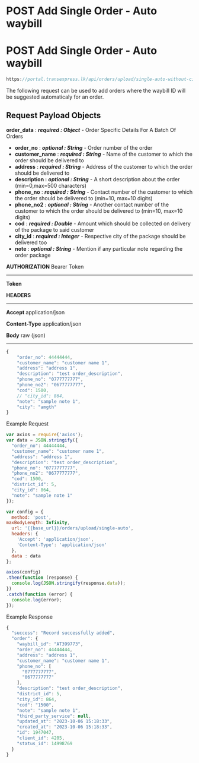 # POST Add Single Order - Auto waybill

# POST **Add Single Order - Auto waybill**

```jsx
https://portal.transexpress.lk/api/orders/upload/single-auto-without-city
```

The following request can be used to add orders where the waybill ID will be suggested automaticaly for an order.

## **Request Payload Objects**

**order_data** : ***required : Object*** - Order Specific Details For A Batch Of Orders

- **order_no** : ***optional : String*** - Order number of the order
- **customer_name** : ***required : String*** - Name of the customer to which the order should be delivered to
- **address** : ***required : String*** - Address of the customer to which the order should be delivered to
- **description :** ***optional : String*** - A short description about the order (min=0,max=500 characters)
- **phone_no** : ***required : String*** - Contact number of the customer to which the order should be delivered to (min=10, max=10 digits)
- **phone_no2** : ***optional : String*** - Another contact number of the customer to which the order should be delivered to (min=10, max=10 digits)
- **cod** : ***required : Double*** - Amount which should be collected on delivery of the package to said customer
- **city_id** : ***required : Integer*** - Respective city of the package should be delivered too
- **note** : ***optional : String*** - Mention if any particular note regarding the order package

**AUTHORIZATION**  Bearer Token

---

**Token**                                       <token>

**HEADERS**

---

**Accept**                                    application/json

**Content-Type**                       application/json

**Body**  raw (json)

---

```jsx
{
    "order_no": 44444444,
    "customer_name": "customer name 1",
    "address": "address 1",
    "description": "test order_description",
    "phone_no": "0777777777",
    "phone_no2": "0677777777",
    "cod": 1500,
    // "city_id": 864,
    "note": "sample note 1",
    "city": "amgth"
}
```

Example Request

```jsx
var axios = require('axios');
var data = JSON.stringify({
  "order_no": 44444444,
  "customer_name": "customer name 1",
  "address": "address 1",
  "description": "test order_description",
  "phone_no": "0777777777",
  "phone_no2": "0677777777",
  "cod": 1500,
  "district_id": 5,
  "city_id": 864,
  "note": "sample note 1"
});

var config = {
  method: 'post',
maxBodyLength: Infinity,
  url: '{{base_url}}/orders/upload/single-auto',
  headers: { 
    'Accept': 'application/json', 
    'Content-Type': 'application/json'
  },
  data : data
};

axios(config)
.then(function (response) {
  console.log(JSON.stringify(response.data));
})
.catch(function (error) {
  console.log(error);
});

```

Example Response

```jsx
{
  "success": "Record successfully added",
  "order": {
    "waybill_id": "AT399773",
    "order_no": 44444444,
    "address": "address 1",
    "customer_name": "customer name 1",
    "phone_no": [
      "0777777777",
      "0677777777"
    ],
    "description": "test order_description",
    "district_id": 5,
    "city_id": 864,
    "cod": "1500",
    "note": "sample note 1",
    "third_party_service": null,
    "updated_at": "2023-10-06 15:18:33",
    "created_at": "2023-10-06 15:18:33",
    "id": 1947047,
    "client_id": 4205,
    "status_id": 14998769
  }
}
```